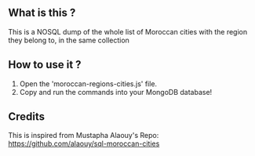 ## What is this ?
This is a NOSQL dump of the whole list of Moroccan cities with the region they belong to, in the same collection

## How to use it ?
1. Open the 'moroccan-regions-cities.js' file.
2. Copy and run the commands into your MongoDB database!

## Credits
This is inspired from Mustapha Alaouy's Repo:  https://github.com/alaouy/sql-moroccan-cities

